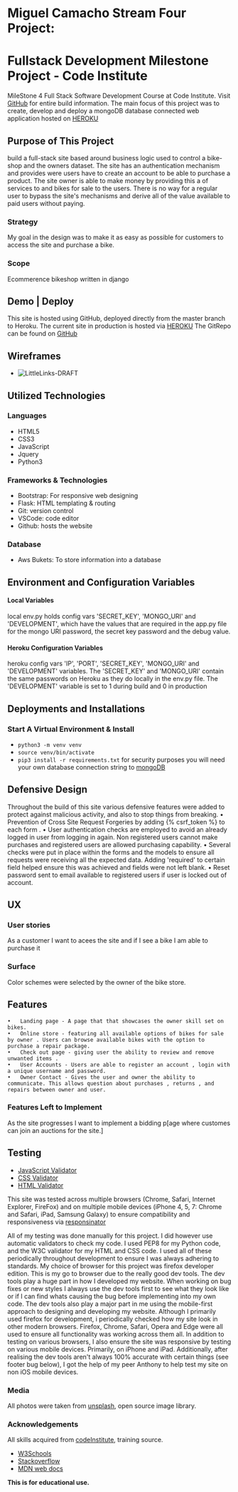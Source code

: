 # Miguel Camacho Stream Four Project: 
# Fullstack Development Milestone Project - Code Institute 

MileStone 4 Full Stack Software Development Course at Code Institute. Visit [GitHub](https://github.com/MACmidiDEV/e-comm) for entire build information. The main focus of this project was to create, develop and deploy a mongoDB database connected web application hosted on [HEROKU](https://github.com/MACmidiDEV/ALs-Bikes)

## Purpose of This Project
build a full-stack site based around business logic used to control a bike-shop and the owners dataset. The site has an authentication mechanism and provides were users have to create an account to be able to purchase a product. The site owner is able to make money by providing this a of services to and bikes for sale to the users. There is no way for a regular user to bypass the site's mechanisms and derive all of the value available to paid users without paying.


### Strategy
My goal in the design was to make it as easy as possible for customers to access the site and purchase a bike.

### Scope
Ecommerence bikeshop written in django 

## Demo | Deploy
This site is hosted using GitHub, deployed directly from the master branch to Heroku.
The current site in production is hosted via [HEROKU](https://github.com/MACmidiDEV/ALs-Bikes)
The GitRepo can be found on [GitHub](https://github.com/MACmidiDEV/e-comm)

## Wireframes
- ![LittleLinks-DRAFT](https://raw.githubusercontent.com/MACmidiDEV/CInst-M3-Data-Centric-Development/master/LittleLinks/static/images/aDRAFT.jpg "Wireframe")

## Utilized Technologies
### Languages
- HTML5
- CSS3 
- JavaScript
- Jquery
- Python3

### Frameworks & Technologies
- Bootstrap: For responsive web designing 
- Flask: HTML templating & routing
- Git: version control
- VSCode: code editor
- Github: hosts the website

### Database
- Aws Bukets: To store information into a database

## Environment and Configuration Variables
#### Local Variables
local env.py holds config vars 'SECRET_KEY', 'MONGO_URI' and 'DEVELOPMENT', which have the values that are required in the app.py file for the mongo URI password, the secret key password and the debug value.

#### Heroku Configuration Variables
heroku config vars 'IP', 'PORT', 'SECRET_KEY', 'MONGO_URI' and 'DEVELOPMENT' variables. The 'SECRET_KEY' and 'MONGO_URI' contain the same passwords on Heroku as they do locally in the env.py file. The 'DEVELOPMENT' variable is set to 1 during build and 0 in production

## Deployments and Installations
### Start A Virtual Environment & Install
- `python3 -m venv venv`
- `source venv/bin/activate`
- `pip3 install -r requirements.txt`
for security purposes you will need your own database connection string to [mongoDB](https://docs.mongodb.com/manual/reference/connection-string/)

## Defensive Design
Throughout the build of this site various defensive features were added to protect against malicious activity, and also to stop things from breaking.
	•	 Prevention of  Cross Site Request Forgeries by adding {% csrf_token %}  to each form .
	•	User  authentication checks are employed to avoid an already logged in user from logging in again. Non registered users cannot make purchases and registered users are allowed purchasing capability. 
	•	Several checks were put in place within the forms and the models to ensure all requests were receiving all the expected data. Adding 'required' to certain field helped ensure this was achieved and fields were not left blank.
	•	Reset password sent to email available to registered users if user is locked out of account.

## UX
### User stories
As a customer I want to acees the site and if I see a bike I am able to purchase it

### Surface
Color schemes were selected by the owner of the bike store.

## Features 
	•	Landing page - A page that that showcases the owner skill set on bikes.
	•	Online store - featuring all available options of bikes for sale by owner . Users can browse available bikes with the option to purchase a repair package.
	•	Check out page - giving user the ability to review and remove unwanted items . 
	•	User Accounts - Users are able to register an account , login with a unique username and password. 
	•	Owner Contact - Gives the user and owner the ability to communicate. This allows question about purchases , returns , and repairs between owner and user. 

### Features Left to Implement
As the site progresses I want to implement a bidding p[age where customes can join an auctions for the site.]

## Testing
- [JavaScript Validator](https://jshint.com/)
- [CSS Validator](http://csslint.net/)
- [HTML Validator](https://www.freeformatter.com/html-validator.html)

This site was tested across multiple browsers (Chrome, Safari, Internet Explorer, FireFox) and on multiple mobile devices (iPhone 4, 5, 7: Chrome and Safari, iPad, Samsung Galaxy) to ensure compatibility and responsiveness via [responsinator](https://www.responsinator.com/)

All of my testing was done manually for this project. I did however use automatic validators to check my code. I used PEP8 for my Python code, and the W3C validator for my HTML and CSS code. I used all of these periodically throughout development to ensure I was always adhering to standards.
My choice of browser for this project was firefox developer edition. This is my go to browser due to the really good dev tools. The dev tools play a huge part in how I developed my website. When working on bug fixes or new styles I always use the dev tools first to see what they look like or if I can find whats causing the bug before implementing into my own code. The dev tools also play a major part in me using the mobile-first approach to designing and developing my website.
Although I primarily used firefox for development, i periodically checked how my site look in other modern browsers. Firefox, Chrome, Safari, Opera and Edge were all used to ensure all functionality was working across them all. In addition to testing on various browsers, I also ensure the site was responsive by testing on various mobile devices. Primarily, on iPhone and iPad.
Additionally, after realising the dev tools aren't always 100% accurate with certain things (see footer bug below), I got the help of my peer Anthony to help test my site on non iOS mobile devices.

### Media
All photos were taken from [unsplash](https://www.unsplash.com/), open source image library.

### Acknowledgements
All skills acquired from [codeInstitute](https://codeinstitute.net/), training source.
- [W3Schools](https://www.w3schools.com/python/python.asp)
- [Stackoverflow](https://stackoverflow.com/)
- [MDN web docs](https://developer.mozilla.org/en-US/docs/Web/JavaScript/)

**This is for educational use.**
